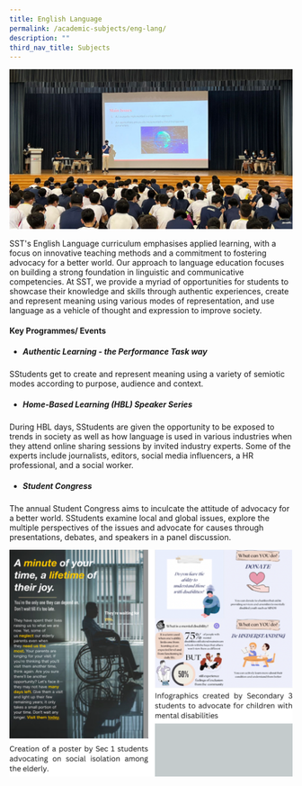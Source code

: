 ```yaml
---
title: English Language
permalink: /academic-subjects/eng-lang/
description: ""
third_nav_title: Subjects
---
```

![](/images/Curriculum/IP%20-%20EL%20Cover.png)

SST's English Language curriculum emphasises applied learning, with a focus on innovative teaching methods and a commitment to fostering advocacy for a better world. Our approach to language education focuses on building a strong foundation in linguistic and communicative competencies. At SST, we provide a myriad of opportunities for students to showcase their knowledge and skills through authentic experiences, create and represent meaning using various modes of representation, and use language as a vehicle of thought and expression to improve society.   
  

#### Key Programmes/ Events
* ##### Authentic Learning - the Performance Task way 
SStudents get to create and represent meaning using a variety of semiotic modes according to purpose, audience and context.

* ##### Home-Based Learning (HBL) Speaker Series 
During HBL days, SStudents are given the opportunity to be exposed to trends in society as well as how language is used in various industries when they attend online sharing sessions by invited industry experts. Some of the experts include journalists, editors, social media influencers, a HR professional, and a social worker.

* ##### Student Congress 
The annual Student Congress aims to inculcate the attitude of advocacy for a better world.  SStudents examine local and global issues, explore the multiple perspectives of the issues and advocate for causes through presentations,  debates, and speakers in a panel discussion.

![](/images/Artefact%20(LA).png)
